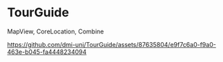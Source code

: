 # TourGuide

MapView, CoreLocation, Combine



https://github.com/dmi-uni/TourGuide/assets/87635804/e9f7c6a0-f9a0-463e-b045-fa4448234094


